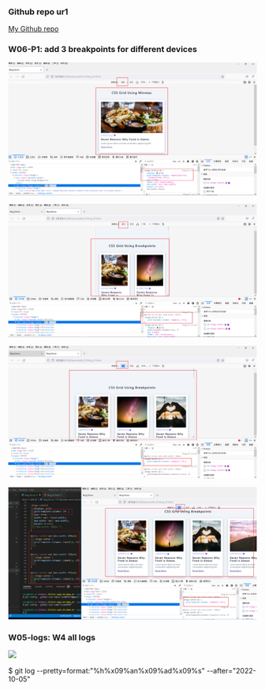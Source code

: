 ### Github repo ur1

[My Github repo](https://github.com/vicwu0209/1111.sweb.1N-demo.87-.git)

### W06-P1: add 3 breakpoints for different devices

![](w06-p1-1.png)

![](w06-p1-2.png)

![](w06-p1-3.png)

![](w06-p1-4.png)

### W05-logs: W4 all logs

![](w05-logs.png)

$ git log --pretty=format:"%h%x09%an%x09%ad%x09%s" --after="2022-10-05"
